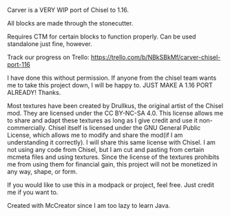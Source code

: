 Carver is a VERY WIP port of Chisel to 1.16.

All blocks are made through the stonecutter. 

Requires CTM for certain blocks to function properly. Can be used standalone just fine, however.

Track our progress on Trello:
https://trello.com/b/NBkSBkMf/carver-chisel-port-116

I have done this without permission. If anyone from the chisel team wants me to take this project down, I will be happy to. JUST MAKE A 1.16 PORT ALREADY! Thanks.


Most textures have been created by Drullkus, the original artist of the Chisel mod. They are licensed under the CC BY-NC-SA 4.0. This license allows me to share and adapt these textures as long as I give credit and use it non-commercially. Chisel itself is licensed under the GNU General Public License, which allows me to modify and share the mod(if I am understanding it correctly). I will share this same license with Chisel. I am not using any code from Chisel, but I am cut and pasting from certain mcmeta files and using textures. Since the license of the textures prohibits me from using them for financial gain, this project will not be monetized in any way, shape, or form.

If you would like to use this in a modpack or project, feel free. Just credit me if you want to.

Created with McCreator since I am too lazy to learn Java.
